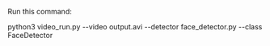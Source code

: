 Run this command:

python3 video_run.py --video output.avi --detector face_detector.py --class FaceDetector
